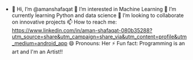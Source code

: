 - 👋 Hi, I’m @amanshafaqat
👀 I’m interested in Machine Learning
🌱 I’m currently learning Python and data science
💞️ I’m looking to collaborate on innovative projects
📫 How to reach me: https://www.linkedin.com/in/aman-shafaqat-080b35288?utm_source=share&utm_campaign=share_via&utm_content=profile&utm_medium=android_app
😄 Pronouns: Her
⚡ Fun fact: Programming is an art and I'm an Artist!!

<!---
amanshafaqat/amanshafaqat is a ✨ special ✨ repository because its `README.md` (this file) appears on your GitHub profile.
You can click the Preview link to take a look at your changes.
--->
